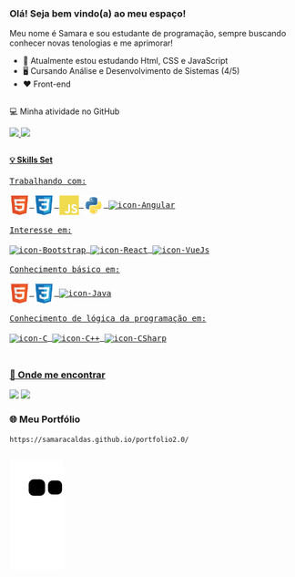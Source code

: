 ### Olá! Seja bem vindo(a) ao meu espaço!

Meu nome é Samara e sou estudante de programação, sempre buscando conhecer novas tenologias e me aprimorar!

- 📖 Atualmente estou estudando Html, CSS e JavaScript
- :desktop_computer: Cursando Análise e Desenvolvimento de Sistemas (4/5)
- ❤️ Front-end 



##

:computer: Minha atividade no GitHub

<div>
  <a href="https://github.com/samaracaldas">
  <img height="180em" src="https://github-readme-stats.vercel.app/api?username=samaracaldas&show_icons=true&theme=dracula&include_all_commits=true&count_private=true"/>
  <img height="180em" src="https://github-readme-stats.vercel.app/api/top-langs/?username=samaracaldas&layout=compact&langs_count=16&theme=dracula"/>
</div>    
  
##
  
#### 💡 Skills Set
  
<div style="display: inline_block">
  
</kbd>
  
  
<kbd align="center" color="black">
<kbd>Trabalhando com:</kbd>
 <br />
 <br /> 
  <img align="center" alt="icon-HTML" height="35" src="https://raw.githubusercontent.com/devicons/devicon/master/icons/html5/html5-original.svg">
  <img align="center" alt="icon-CSS" height="35" src="https://raw.githubusercontent.com/devicons/devicon/master/icons/css3/css3-original.svg">
  <img align="center" alt="icon-Js" height="35" src="https://raw.githubusercontent.com/devicons/devicon/master/icons/javascript/javascript-plain.svg">
  <img align="center" alt="icon-Python" height="35" src="https://raw.githubusercontent.com/devicons/devicon/master/icons/python/python-original.svg">
  <img align="center" alt="icon-Angular" height="35" src="https://cdn.jsdelivr.net/gh/devicons/devicon/icons/angularjs/angularjs-original.svg"/>
<br />
<br />
</kbd>   
  
<kbd align="center">
<kbd>Interesse em:</kbd>
 <br />
 <br />  
  <img align="center" alt="icon-Bootstrap" height="35" src="https://cdn.jsdelivr.net/gh/devicons/devicon/icons/bootstrap/bootstrap-original.svg"/>
  <img align="center" alt="icon-React" height="35" src="https://cdn.jsdelivr.net/gh/devicons/devicon/icons/react/react-original.svg"/>
  <img align="center" alt="icon-VueJs" height="35" src="https://cdn.jsdelivr.net/gh/devicons/devicon/icons/vuejs/vuejs-original.svg"/>
<br />
<br />
</kbd>  
  
  
<kbd align="center" color="black">
<kbd>Conhecimento básico em:</kbd>
 <br />
 <br />   
  <img align="center" alt="icon-HTML" height="35" src="https://raw.githubusercontent.com/devicons/devicon/master/icons/html5/html5-original.svg">
  <img align="center" alt="icon-CSS" height="35" src="https://raw.githubusercontent.com/devicons/devicon/master/icons/css3/css3-original.svg">
  <img align="center" alt="icon-Java" height="35" src="https://cdn.jsdelivr.net/gh/devicons/devicon/icons/java/java-original.svg" />
<br />
<br /> 
</kbd>  
  
<kbd align="center" background-color="coral">
  <kbd>Conhecimento de lógica da programação em:</kbd>
  <br />
  <br />
   <img align="center" alt="icon-C" height="35" src="https://cdn.jsdelivr.net/gh/devicons/devicon/icons/c/c-plain.svg" />
   <img align="center" alt="icon-C++" height="35" src="https://cdn.jsdelivr.net/gh/devicons/devicon/icons/cplusplus/cplusplus-plain.svg" />
   <img align="center" alt="icon-CSharp" height="35" src="https://cdn.jsdelivr.net/gh/devicons/devicon/icons/csharp/csharp-plain.svg"/>
<br />
<br /> 
</kbd>
  
  
 
  
##  
  
### 💬 Onde me encontrar  
  
<div>
  <a href="https://www.linkedin.com/in/samara-caldas-1ab88120a/" target="_blank"><img src="https://img.shields.io/badge/LinkedIn-0077B5?style=for-the-badge&logo=linkedin&logoColor=white" target="_blank"></a> 
   <a href="mailto:samaracaldass@hotmail.com"><img src=https://img.shields.io/badge/Microsoft_Outlook-0078D4?style=for-the-badge&logo=microsoft-outlook&logoColor=white" target="_blank"></a>
</div>  
     
### 🌐 Meu Portfólio
    https://samaracaldas.github.io/portfolio2.0/
     
##
 
![Snake animation](https://github.com/samaracaldas/samaracaldas/blob/output/github-contribution-grid-snake.svg)   
     
     
  
  
  
